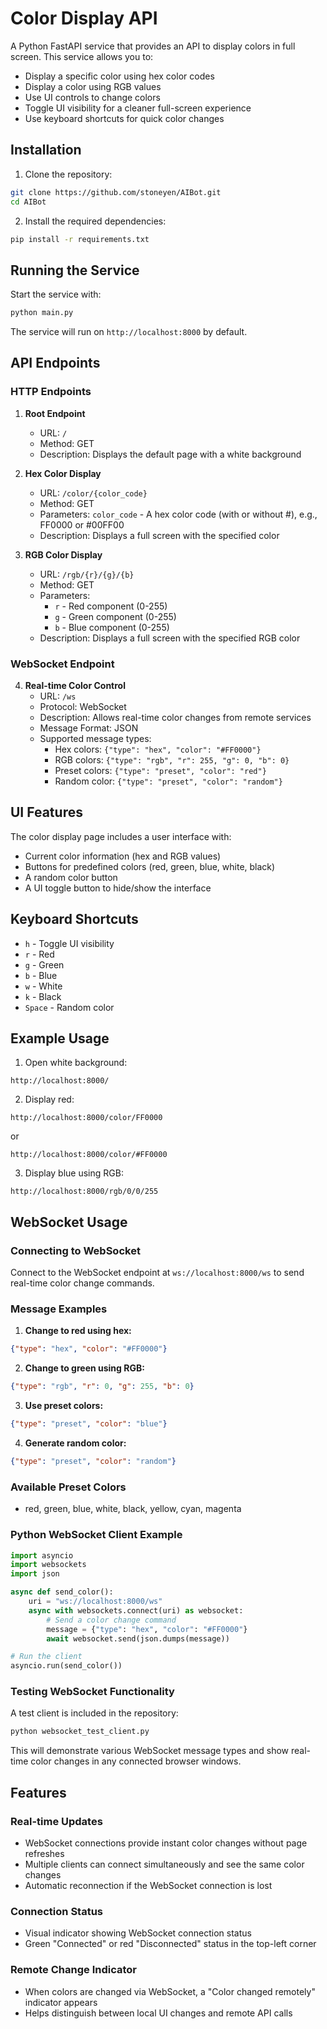 # Color Display API

A Python FastAPI service that provides an API to display colors in full screen. This service allows you to:

- Display a specific color using hex color codes
- Display a color using RGB values
- Use UI controls to change colors
- Toggle UI visibility for a cleaner full-screen experience
- Use keyboard shortcuts for quick color changes

## Installation

1. Clone the repository:
```bash
git clone https://github.com/stoneyen/AIBot.git
cd AIBot
```

2. Install the required dependencies:
```bash
pip install -r requirements.txt
```

## Running the Service

Start the service with:
```bash
python main.py
```

The service will run on `http://localhost:8000` by default.

## API Endpoints

### HTTP Endpoints

1. **Root Endpoint**
   - URL: `/`
   - Method: GET
   - Description: Displays the default page with a white background

2. **Hex Color Display**
   - URL: `/color/{color_code}`
   - Method: GET
   - Parameters: `color_code` - A hex color code (with or without #), e.g., FF0000 or #00FF00
   - Description: Displays a full screen with the specified color

3. **RGB Color Display**
   - URL: `/rgb/{r}/{g}/{b}`
   - Method: GET
   - Parameters: 
     - `r` - Red component (0-255)
     - `g` - Green component (0-255)
     - `b` - Blue component (0-255)
   - Description: Displays a full screen with the specified RGB color

### WebSocket Endpoint

4. **Real-time Color Control**
   - URL: `/ws`
   - Protocol: WebSocket
   - Description: Allows real-time color changes from remote services
   - Message Format: JSON
   - Supported message types:
     - Hex colors: `{"type": "hex", "color": "#FF0000"}`
     - RGB colors: `{"type": "rgb", "r": 255, "g": 0, "b": 0}`
     - Preset colors: `{"type": "preset", "color": "red"}`
     - Random color: `{"type": "preset", "color": "random"}`

## UI Features

The color display page includes a user interface with:

- Current color information (hex and RGB values)
- Buttons for predefined colors (red, green, blue, white, black)
- A random color button
- A UI toggle button to hide/show the interface

## Keyboard Shortcuts

- `h` - Toggle UI visibility
- `r` - Red
- `g` - Green
- `b` - Blue
- `w` - White
- `k` - Black
- `Space` - Random color

## Example Usage

1. Open white background:
```
http://localhost:8000/
```

2. Display red:
```
http://localhost:8000/color/FF0000
```
or
```
http://localhost:8000/color/#FF0000
```

3. Display blue using RGB:
```
http://localhost:8000/rgb/0/0/255
```

## WebSocket Usage

### Connecting to WebSocket

Connect to the WebSocket endpoint at `ws://localhost:8000/ws` to send real-time color change commands.

### Message Examples

1. **Change to red using hex:**
```json
{"type": "hex", "color": "#FF0000"}
```

2. **Change to green using RGB:**
```json
{"type": "rgb", "r": 0, "g": 255, "b": 0}
```

3. **Use preset colors:**
```json
{"type": "preset", "color": "blue"}
```

4. **Generate random color:**
```json
{"type": "preset", "color": "random"}
```

### Available Preset Colors
- red, green, blue, white, black, yellow, cyan, magenta

### Python WebSocket Client Example

```python
import asyncio
import websockets
import json

async def send_color():
    uri = "ws://localhost:8000/ws"
    async with websockets.connect(uri) as websocket:
        # Send a color change command
        message = {"type": "hex", "color": "#FF0000"}
        await websocket.send(json.dumps(message))

# Run the client
asyncio.run(send_color())
```

### Testing WebSocket Functionality

A test client is included in the repository:

```bash
python websocket_test_client.py
```

This will demonstrate various WebSocket message types and show real-time color changes in any connected browser windows.

## Features

### Real-time Updates
- WebSocket connections provide instant color changes without page refreshes
- Multiple clients can connect simultaneously and see the same color changes
- Automatic reconnection if the WebSocket connection is lost

### Connection Status
- Visual indicator showing WebSocket connection status
- Green "Connected" or red "Disconnected" status in the top-left corner

### Remote Change Indicator
- When colors are changed via WebSocket, a "Color changed remotely" indicator appears
- Helps distinguish between local UI changes and remote API calls
